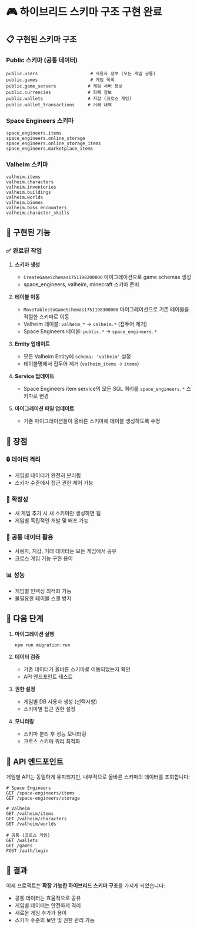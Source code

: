 # 🎮 하이브리드 스키마 구조 구현 완료

## 📋 구현된 스키마 구조

### Public 스키마 (공통 데이터)
```
public.users                    # 사용자 정보 (모든 게임 공통)
public.games                    # 게임 목록
public.game_servers            # 게임 서버 정보  
public.currencies              # 화폐 정보
public.wallets                 # 지갑 (크로스 게임)
public.wallet_transactions     # 거래 내역
```

### Space Engineers 스키마
```
space_engineers.items
space_engineers.online_storage
space_engineers.online_storage_items
space_engineers.marketplace_items
```

### Valheim 스키마
```
valheim.items
valheim.characters
valheim.inventories  
valheim.buildings
valheim.worlds
valheim.biomes
valheim.boss_encounters
valheim.character_skills
```

## 🚀 구현된 기능

### ✅ 완료된 작업

1. **스키마 생성**
   - `CreateGameSchemas1751198200000` 마이그레이션으로 game schemas 생성
   - space_engineers, valheim, minecraft 스키마 준비

2. **테이블 이동**  
   - `MoveTablestoGameSchemas1751198300000` 마이그레이션으로 기존 테이블을 적절한 스키마로 이동
   - Valheim 테이블: `valheim_*` → `valheim.*` (접두어 제거)
   - Space Engineers 테이블: `public.*` → `space_engineers.*`

3. **Entity 업데이트**
   - 모든 Valheim Entity에 `schema: 'valheim'` 설정
   - 테이블명에서 접두어 제거 (`valheim_items` → `items`)

4. **Service 업데이트**
   - Space Engineers item service의 모든 SQL 쿼리를 `space_engineers.*` 스키마로 변경

5. **마이그레이션 파일 업데이트**
   - 기존 마이그레이션들이 올바른 스키마에 테이블 생성하도록 수정

## 🎯 장점

### 🔒 **데이터 격리**
- 게임별 데이터가 완전히 분리됨
- 스키마 수준에서 접근 권한 제어 가능

### 🚀 **확장성** 
- 새 게임 추가 시 새 스키마만 생성하면 됨
- 게임별 독립적인 개발 및 배포 가능

### 🔗 **공통 데이터 활용**
- 사용자, 지갑, 거래 데이터는 모든 게임에서 공유
- 크로스 게임 기능 구현 용이

### 📊 **성능**
- 게임별 인덱싱 최적화 가능
- 불필요한 테이블 스캔 방지

## 🔧 다음 단계

1. **마이그레이션 실행**
   ```bash
   npm run migration:run
   ```

2. **데이터 검증**
   - 기존 데이터가 올바른 스키마로 이동되었는지 확인
   - API 엔드포인트 테스트

3. **권한 설정**
   - 게임별 DB 사용자 생성 (선택사항)
   - 스키마별 접근 권한 설정

4. **모니터링**
   - 스키마 분리 후 성능 모니터링
   - 크로스 스키마 쿼리 최적화

## 📁 API 엔드포인트

게임별 API는 동일하게 유지되지만, 내부적으로 올바른 스키마의 데이터를 조회합니다:

```
# Space Engineers
GET /space-engineers/items
GET /space-engineers/storage

# Valheim  
GET /valheim/items
GET /valheim/characters
GET /valheim/worlds

# 공통 (크로스 게임)
GET /wallets
GET /games
POST /auth/login
```

## 🎉 결과

이제 프로젝트는 **확장 가능한 하이브리드 스키마 구조**를 가지게 되었습니다:
- 공통 데이터는 효율적으로 공유
- 게임별 데이터는 안전하게 격리  
- 새로운 게임 추가가 용이
- 스키마 수준의 보안 및 권한 관리 가능

